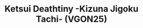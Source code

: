 ---
title: "Ketsui Deathtiny -Kizuna Jigoku Tachi- (VGON25)"
permalink: /events/vgon25/ketsui
game: "KETSUI"
game_name: "Ketsui Deathtiny -Kizuna Jigoku Tachi-"
event: "Vortex Gallery Online 2025"
layout: vgon25/game
---